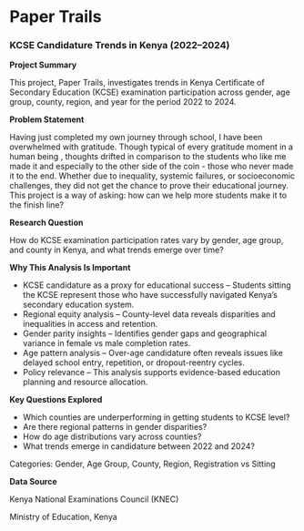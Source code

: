 # **Paper Trails**
### KCSE Candidature Trends in Kenya (2022–2024)

**Project Summary**

This project, Paper Trails, investigates trends in Kenya Certificate of Secondary Education (KCSE) examination participation across gender, age group, county, region, and year for the period 2022 to 2024.

**Problem Statement**

Having just completed my own journey through school, I have been overwhelmed with gratitude. Though typical of every gratitude moment in a human being , thoughts drifted in comparison to the students who like me made it and especially to the other side of the coin - those who never made it to the end. Whether due to inequality, systemic failures, or socioeconomic challenges, they did not get the chance to prove their educational journey. This project is a way of asking: how can we help more students make it to the finish line?

**Research Question**

How do KCSE examination participation rates vary by gender, age group, and county in Kenya, and what trends emerge over time?

**Why This Analysis Is Important**
- KCSE candidature as a proxy for educational success – Students sitting the KCSE represent those who have successfully navigated Kenya’s secondary education system.
- Regional equity analysis – County-level data reveals disparities and inequalities in access and retention.
- Gender parity insights – Identifies gender gaps and geographical variance in female vs male completion rates.
- Age pattern analysis – Over-age candidature often reveals issues like delayed school entry, repetition, or dropout-reentry cycles.
- Policy relevance – This analysis supports evidence-based education planning and resource allocation.

**Key Questions Explored**
- Which counties are underperforming in getting students to KCSE level?
- Are there regional patterns in gender disparities?
- How do age distributions vary across counties?
- What trends emerge in candidature between 2022 and 2024?


Categories: Gender, Age Group, County, Region, Registration vs Sitting

**Data Source**

Kenya National Examinations Council (KNEC)

Ministry of Education, Kenya

